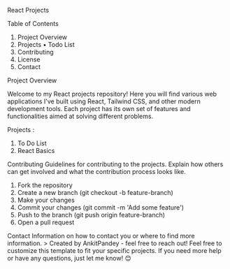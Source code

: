 React Projects

  Table of Contents
  
  1.	Project Overview
  2.	Projects
      •	Todo List
  3.	Contributing
  4.	License
  5.	Contact
   
Project Overview

Welcome to my React projects repository! Here you will find various web applications I've built using React, Tailwind CSS, and other modern development tools. Each project has its own set of features and functionalities aimed at solving different problems.

Projects : 
1.	To Do List
2.	React Basics 

Contributing
Guidelines for contributing to the projects. Explain how others can get involved and what the contribution process looks like.
1.	Fork the repository
2.	Create a new branch (git checkout -b feature-branch)
3.	Make your changes
4.	Commit your changes (git commit -m 'Add some feature')
5.	Push to the branch (git push origin feature-branch)
6.	Open a pull request


Contact
Information on how to contact you or where to find more information. > Created by AnkitPandey - feel free to reach out!
Feel free to customize this template to fit your specific projects. If you need more help or have any questions, just let me know! 😊


